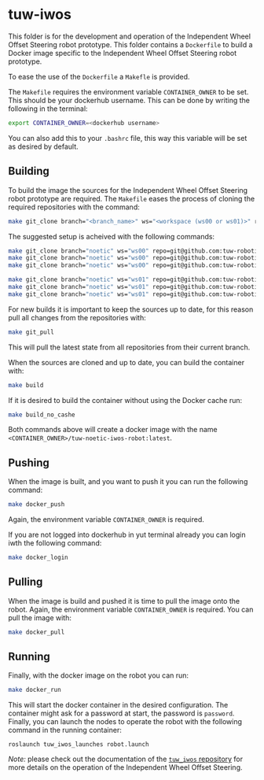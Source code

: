 # tuw-iwos

This folder is for the development and operation of the Independent Wheel Offset Steering robot prototype.
This folder contains a `Dockerfile` to build a Docker image specific to the Independent Wheel Offset Steering robot prototype.

To ease the use of the `Dockerfile` a `Makefle` is provided.

The `Makefile` requires the environment variable `CONTAINER_OWNER` to be set.
This should be your dockerhub username.
This can be done by writing the following in the terminal:
```bash
export CONTAINER_OWNER=<dockerhub username>
```
You can also add this to your `.bashrc` file, this way this variable will be set as desired by default.

## Building
To build the image the sources for the Independent Wheel Offset Steering robot prototype are required.
The `Makefile` eases the process of cloning the required repositories with the command:

```bash
make git_clone branch="<branch_name>" ws="<workspace (ws00 or ws01)>" repo="<repo_url>"
```
The suggested setup is acheived with the following commands:
```bash
make git_clone branch="noetic" ws="ws00" repo=git@github.com:tuw-robotics/tuw_geometry.git
make git_clone branch="noetic" ws="ws00" repo=git@github.com:tuw-robotics/tuw_msgs.git
make git_clone branch="noetic" ws="ws00" repo=git@github.com:tuw-robotics/tuw_teleop.git

make git_clone branch="noetic" ws="ws01" repo=git@github.com:tuw-robotics/tuw_iwos.git
make git_clone branch="noetic" ws="ws01" repo=git@github.com:tuw-robotics/tuw_hardware_interface.git
make git_clone branch="noetic" ws="ws01" repo=git@github.com:tuw-robotics/tuw_sensor.git 
```
For new builds it is important to keep the sources up to date, for this reason pull all changes from the repositories with:
```bash
make git_pull
```
This will pull the latest state from all repositories from their current branch.

When the sources are cloned and up to date, you can build the container with:
```bash
make build
```
If it is desired to build the container without using the Docker cache run:
```bash
make build_no_cashe
```
Both commands above will create a docker image with the name `<CONTAINER_OWNER>/tuw-noetic-iwos-robot:latest`.

## Pushing
When the image is built, and you want to push it you can run the following command:
```bash
make docker_push
```
Again, the environment variable `CONTAINER_OWNER` is required.

If you are not logged into dockerhub in yut terminal already you can login iwth the following command:
```bash
make docker_login
```

## Pulling
When the image is build and pushed it is time to pull the image onto the robot.
Again, the environment variable `CONTAINER_OWNER` is required.
You can pull the image with:
```bash
make docker_pull
```
## Running
Finally, with the docker image on the robot you can run:
```bash
make docker_run
```
This will start the docker container in the desired configuration.
The container might ask for a password at start, the password is `password`.
Finally, you can launch the nodes to operate the robot with the following command in the running container:
```
roslaunch tuw_iwos_launches robot.launch
```

_Note:_ please check out the documentation of the [`tuw_iwos` repository](https://github.com/tuw-robotics/tuw_iwos) for more details on the operation of the Independent Wheel Offset Steering.
